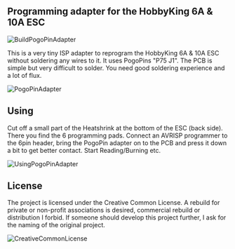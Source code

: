## Programming adapter for the HobbyKing 6A & 10A ESC
![BuildPogoPinAdapter](https://marcostoffers.github.io/pogopinadapt02.jpg)

This is a very tiny ISP adapter to reprogram the HobbyKing 6A & 10A ESC without soldering any wires to it. It uses PogoPins "P75 J1". The PCB is simple but very difficult to solder. You need good soldering experience and a lot of flux.

![PogoPinAdapter](https://marcostoffers.github.io/pogopinadapt01.png)

## Using
Cut off a small part of the Heatshrink at the bottom of the ESC (back side). There you find the 6 programming pads. Connect an AVRISP programmer to the 6pin header, bring the PogoPin adapter on to the PCB and press it down a bit to get better contact. Start Reading/Burning etc.

![UsingPogoPinAdapter](https://marcostoffers.github.io/pogopinadapt03.jpg)

## License
The project is licensed under the Creative Common License. A rebuild for private or non-profit associations is desired, commercial rebuild or distribution I forbid. If someone should develop this project further, I ask for the naming of the original project.

![CreativeCommonLicense](https://marcostoffers.github.io/cc.png)